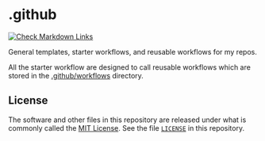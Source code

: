# .github

[![Check Markdown Links](https://github.com/Andy4495/.github/actions/workflows/check-links.yml/badge.svg)](https://github.com/Andy4495/.github/actions/workflows/check-links.yml)

General templates, starter workflows, and reusable workflows for my repos.

All the starter workflow are designed to call reusable workflows which are stored in the [.github/workflows][1] directory.

## License

The software and other files in this repository are released under what is commonly called the [MIT License][100]. See the file [`LICENSE`][101] in this repository.

[1]: https://github.com/Andy4495/.github/tree/main/.github/workflows
[100]: https://choosealicense.com/licenses/mit/
[101]: ./LICENSE
[//]: # ([200]: https://github.com/Andy4495/.github)
